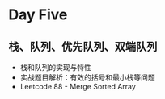 # Day Five
## 栈、队列、优先队列、双端队列
  * 栈和队列的实现与特性
  * 实战题目解析：有效的括号和最小栈等问题
  * Leetcode 88 - Merge Sorted Array
